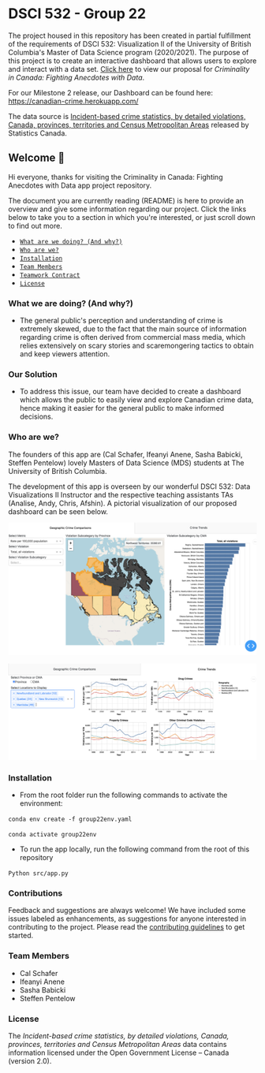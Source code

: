 # DSCI 532 - Group 22

The project housed in this repository has been created in partial fulfillment of the requirements of DSCI 532: Visualization II of the University of British Columbia's Master of Data Science program (2020/2021).  The purpose of this project is to create an interactive dashboard that allows users to explore and interact with a data set.  [Click here](https://github.com/UBC-MDS/532_Group_22/blob/main/proposal.md) to view our proposal for *Criminality in Canada: Fighting Anecdotes with Data*. 

For our Milestone 2 release, our Dashboard can be found here: https://canadian-crime.herokuapp.com/

The data source is [Incident-based crime statistics, by detailed violations, Canada, provinces, territories and Census Metropolitan Areas](https://www150.statcan.gc.ca/t1/tbl1/en/cv.action?pid=3510017701) released by Statistics Canada.


## Welcome :tada:

Hi everyone, thanks for visiting the Criminality in Canada: Fighting Anecdotes with Data app project repository. 

The document you are currently reading (README) is here to provide an overview and give some information regarding our project. Click the links below to take you to a section in which you're interested, or just scroll down to find out more. 


* [`What are we doing? (And why?)`](#What-are-we-doing-And-why?)
* [`Who are we?`](#Who-are-we?)
* [`Installation`](#Installation)
* [`Team Members`](#team-members)
* [`Teamwork Contract`](#teamwork-contract)
* [`License`](#license)

### What we are doing? (And why?)

* The general public's perception and understanding of crime is extremely skewed, due to the fact that the main source of information regarding crime is often derived from commercial mass media, which relies extensively on scary stories and scaremongering tactics to obtain and keep viewers attention. 

### Our Solution

* To address this issue, our team have decided to create a dashboard which allows the public to easily view and explore Canadian crime data, hence making it easier for the general public to make informed decisions. 


### Who are we?

The founders of this app are (Cal Schafer, Ifeanyi Anene, Sasha Babicki, Steffen Pentelow) lovely Masters of Data Science (MDS) students at The University of British Columbia. 

The development of this app is overseen by our wonderful DSCI 532: Data Visualizations II Instructor and the respective teaching assistants TAs (Analise, Andy, Chris, Afshin). A pictorial visualization of our proposed dashboard can be seen below. 


![Tab 1](doc/images/tab1_01_feb.png "Tab 1 - Geographic Crime Comparisons")


![Tab 2](doc/images/tab2_01_feb.png "Tab 2 - Crime Time Trends")


### Installation

- From the root folder run the following commands to activate the environment:

`conda env create -f group22env.yaml`

`conda activate group22env`

- To run the app locally, run the following command from the root of this repository

`Python src/app.py`


### Contributions 

Feedback and suggestions are always welcome! We have included some issues labeled as enhancements, as suggestions for anyone interested in contributing to the project. Please read the [contributing guidelines](https://github.com/UBC-MDS/532_Group_22/blob/main/CONTRIBUTING.md) to get started. 


### Team Members
- Cal Schafer
- Ifeanyi Anene
- Sasha Babicki
- Steffen Pentelow


### License
The *Incident-based crime statistics, by detailed violations, Canada, provinces, territories and Census Metropolitan Areas* data contains information licensed under the Open Government License – Canada (version 2.0).
